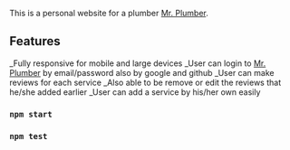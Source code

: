 This is a personal website for a plumber [Mr. Plumber](https://mr-plumber-ee158.web.app/).

## Features 
_Fully responsive for mobile and large devices 
_User can login to [Mr. Plumber](https://mr-plumber-ee158.web.app/) by email/password also by google and github
_User can make reviews for each service
_Also able to be remove or edit the reviews that he/she added earlier 
_User can add a service by his/her own easily


### `npm start`

### `npm test`
